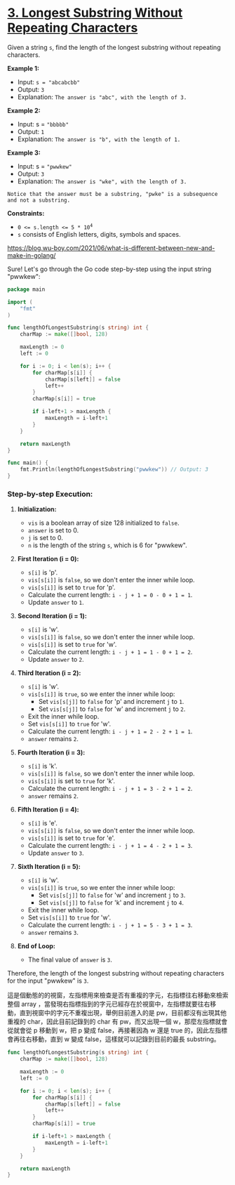 # [3. Longest Substring Without Repeating Characters](https://leetcode.com/problems/longest-substring-without-repeating-characters/)

Given a string `s`, find the length of the longest substring without repeating characters.

**Example 1:**

- Input: `s = "abcabcbb"`
- Output: `3`
- Explanation: `The answer is "abc", with the length of 3.`


**Example 2:**

- Input: s = `"bbbbb"`
- Output: `1`
- Explanation: `The answer is "b", with the length of 1.`


**Example 3:**

- Input: s = `"pwwkew"`
- Output: `3`
- Explanation: `The answer is "wke", with the length of 3.`

`Notice that the answer must be a substring, "pwke" is a subsequence and not a substring.`

**Constraints:**

- <code>0 <= s.length <= 5 * 10<sup>4</sup></code>
- `s` consists of English letters, digits, symbols and spaces.



https://blog.wu-boy.com/2021/06/what-is-different-between-new-and-make-in-golang/



Sure! Let's go through the Go code step-by-step using the input string "pwwkew":

```go
package main

import (
	"fmt"
)

func lengthOfLongestSubstring(s string) int {
	charMap := make([]bool, 128)

	maxLength := 0
	left := 0

	for i := 0; i < len(s); i++ {
		for charMap[s[i]] {
			charMap[s[left]] = false
			left++
		}
		charMap[s[i]] = true

		if i-left+1 > maxLength {
			maxLength = i-left+1
		}
	}

	return maxLength
}

func main() {
	fmt.Println(lengthOfLongestSubstring("pwwkew")) // Output: 3
}
```

### Step-by-step Execution:

1. **Initialization:**
   - `vis` is a boolean array of size 128 initialized to `false`.
   - `answer` is set to 0.
   - `j` is set to 0.
   - `n` is the length of the string `s`, which is 6 for "pwwkew".

2. **First Iteration (i = 0):**
   - `s[i]` is 'p'.
   - `vis[s[i]]` is `false`, so we don't enter the inner while loop.
   - `vis[s[i]]` is set to `true` for 'p'.
   - Calculate the current length: `i - j + 1 = 0 - 0 + 1 = 1`.
   - Update `answer` to `1`.

3. **Second Iteration (i = 1):**
   - `s[i]` is 'w'.
   - `vis[s[i]]` is `false`, so we don't enter the inner while loop.
   - `vis[s[i]]` is set to `true` for 'w'.
   - Calculate the current length: `i - j + 1 = 1 - 0 + 1 = 2`.
   - Update `answer` to `2`.

4. **Third Iteration (i = 2):**
   - `s[i]` is 'w'.
   - `vis[s[i]]` is `true`, so we enter the inner while loop:
     - Set `vis[s[j]]` to `false` for 'p' and increment `j` to `1`.
     - Set `vis[s[j]]` to `false` for 'w' and increment `j` to `2`.
   - Exit the inner while loop.
   - Set `vis[s[i]]` to `true` for 'w'.
   - Calculate the current length: `i - j + 1 = 2 - 2 + 1 = 1`.
   - `answer` remains `2`.

5. **Fourth Iteration (i = 3):**
   - `s[i]` is 'k'.
   - `vis[s[i]]` is `false`, so we don't enter the inner while loop.
   - `vis[s[i]]` is set to `true` for 'k'.
   - Calculate the current length: `i - j + 1 = 3 - 2 + 1 = 2`.
   - `answer` remains `2`.

6. **Fifth Iteration (i = 4):**
   - `s[i]` is 'e'.
   - `vis[s[i]]` is `false`, so we don't enter the inner while loop.
   - `vis[s[i]]` is set to `true` for 'e'.
   - Calculate the current length: `i - j + 1 = 4 - 2 + 1 = 3`.
   - Update `answer` to `3`.

7. **Sixth Iteration (i = 5):**
   - `s[i]` is 'w'.
   - `vis[s[i]]` is `true`, so we enter the inner while loop:
     - Set `vis[s[j]]` to `false` for 'w' and increment `j` to `3`.
     - Set `vis[s[j]]` to `false` for 'k' and increment `j` to `4`.
   - Exit the inner while loop.
   - Set `vis[s[i]]` to `true` for 'w'.
   - Calculate the current length: `i - j + 1 = 5 - 3 + 1 = 3`.
   - `answer` remains `3`.

8. **End of Loop:**
   - The final value of `answer` is `3`.

Therefore, the length of the longest substring without repeating characters for the input "pwwkew" is `3`.


這是個動態的的視窗，左指標用來檢查是否有重複的字元，右指標往右移動來檢索整個 array ，當發現右指標指到的字元已經存在於視窗中，左指標就要往右移動，直到視窗中的字元不重複出現，舉例目前進入的是 pw，目前都沒有出現其他重複的 char，因此目前記錄到的 char 有 pw，而又出現一個 w，那麼左指標就會從就會從 p 移動到 w，把 p 變成 false，再接著因為 w 還是 true 的，因此左指標會再往右移動，直到 w 變成 false，這樣就可以記錄到目前的最長 substring。

```go
func lengthOfLongestSubstring(s string) int {
	charMap := make([]bool, 128)

	maxLength := 0
	left := 0

	for i := 0; i < len(s); i++ {
		for charMap[s[i]] {
			charMap[s[left]] = false
			left++
		}
		charMap[s[i]] = true

		if i-left+1 > maxLength {
			maxLength = i-left+1
		}
	}

	return maxLength
}
```

